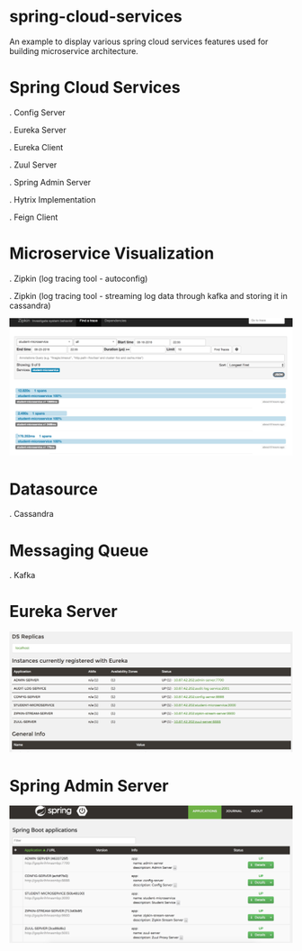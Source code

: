 # spring-cloud-services

An example to display various spring cloud services features used for building microservice architecture.

# Spring Cloud Services
. Config Server

. Eureka Server

. Eureka Client

. Zuul Server

. Spring Admin Server

. Hytrix Implementation

. Feign Client

# Microservice Visualization
. Zipkin (log tracing tool - autoconfig)

. Zipkin (log tracing tool - streaming log data through kafka and storing it in cassandra)

![Zipkin Log Tracing](https://github.com/gopikrishhnaChokkalamani/spring-cloud-services/blob/master/spring-cloud-services/zipkin-service.png)

# Datasource
. Cassandra

# Messaging Queue
. Kafka


# Eureka Server
![Eureka Server](https://github.com/gopikrishhnaChokkalamani/spring-cloud-services/blob/master/spring-cloud-services/eureka-screenshot.png)

# Spring Admin Server
![Spring Admin Server](https://github.com/gopikrishhnaChokkalamani/spring-cloud-services/blob/master/spring-cloud-services/spring-admin-server-screenshot.png)
